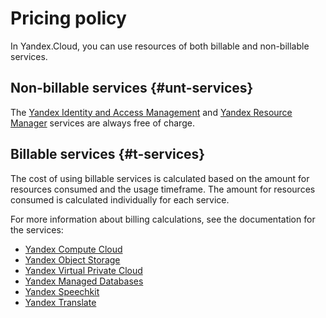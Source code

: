 # Pricing policy

In Yandex.Cloud, you can use resources of both billable and non-billable services.

## Non-billable services {#unt-services}

The [Yandex Identity and Access Management](../iam/pricing.md) and [Yandex Resource Manager](../resource-manager/pricing.md) services are always free of charge.

## Billable services {#t-services}

The cost of using billable services is calculated based on the amount for resources consumed and the usage timeframe. The amount for resources consumed is calculated individually for each service.

For more information about billing calculations, see the documentation for the services:

- [Yandex Compute Cloud](../compute/pricing.md)
- [Yandex Object Storage](../storage/pricing.md)
- [Yandex Virtual Private Cloud](../vpc/pricing.md)
- [Yandex Managed Databases](../mdb/pricing.md)
- [Yandex Speechkit](../speechkit/pricing.md)
- [Yandex Translate](../translate/pricing.md)

